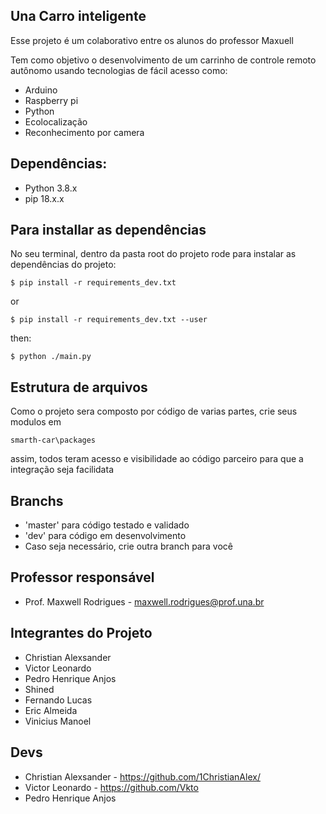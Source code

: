 ## Una Carro inteligente

Esse projeto é um colaborativo entre os alunos do professor Maxuell

Tem como objetivo o desenvolvimento de um carrinho de controle remoto autônomo usando tecnologias de fácil acesso como:

- Arduino
- Raspberry pi
- Python
- Ecolocalização
- Reconhecimento por camera

## Dependências:

- Python 3.8.x
- pip 18.x.x

## Para installar as dependências

No seu terminal, dentro da pasta root do projeto rode para instalar as dependências do projeto:

    $ pip install -r requirements_dev.txt

or

    $ pip install -r requirements_dev.txt --user

then:

    $ python ./main.py

## Estrutura de arquivos

Como o projeto sera composto por código de varias partes, crie seus modulos em

    smarth-car\packages

assim, todos teram acesso e visibilidade ao código parceiro para que a integração seja facilidata

## Branchs

- 'master' para código testado e validado
- 'dev' para código em desenvolvimento
- Caso seja necessário, crie outra branch para você

## Professor responsável

- Prof. Maxwell Rodrigues - maxwell.rodrigues@prof.una.br

## Integrantes do Projeto

- Christian Alexsander
- Victor Leonardo
- Pedro Henrique Anjos
- Shined
- Fernando Lucas
- Eric Almeida
- Vinicius Manoel

## Devs

- Christian Alexsander - https://github.com/1ChristianAlex/
- Victor Leonardo - https://github.com/Vkto
- Pedro Henrique Anjos

